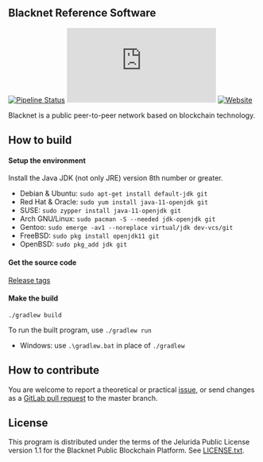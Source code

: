 ## Blacknet Reference Software

[![Pipeline Status](https://gitlab.com/blacknet-ninja/blacknet/badges/master/pipeline.svg)](https://gitlab.com/blacknet-ninja/blacknet/pipelines)
[![Matrix](https://img.shields.io/matrix/blacknet:matrix.org)](https://riot.im/app/#/room/#blacknet:matrix.org)
[![Website](https://img.shields.io/website?url=https%3A%2F%2Fblacknet.ninja)](https://blacknet.ninja)

Blacknet is a public peer-to-peer network based on blockchain technology.

## How to build

#### Setup the environment

Install the Java JDK (not only JRE) version 8th number or greater.

- Debian & Ubuntu: `sudo apt-get install default-jdk git`
- Red Hat & Oracle: `sudo yum install java-11-openjdk git`
- SUSE: `sudo zypper install java-11-openjdk git`
- Arch GNU/Linux: `sudo pacman -S --needed jdk-openjdk git`
- Gentoo: `sudo emerge -av1 --noreplace virtual/jdk dev-vcs/git`
- FreeBSD: `sudo pkg install openjdk11 git`
- OpenBSD: `sudo pkg_add jdk git`

#### Get the source code

[Release tags](https://gitlab.com/blacknet-ninja/blacknet/-/tags)

#### Make the build

```
./gradlew build
```

To run the built program, use `./gradlew run`
- Windows: use `.\gradlew.bat` in place of `./gradlew`


## How to contribute

You are welcome to report a theoretical or practical [issue](https://gitlab.com/blacknet-ninja/blacknet/issues),
or send changes as a [GitLab pull request](https://gitlab.com/blacknet-ninja/blacknet/-/merge_requests) to the master branch.


## License

This program is distributed under the terms of the Jelurida Public License
version 1.1 for the Blacknet Public Blockchain Platform. See [LICENSE.txt](LICENSE.txt).

